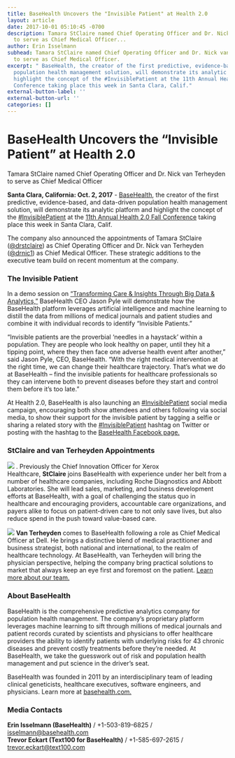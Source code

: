 ```yaml
---
title: BaseHealth Uncovers the "Invisible Patient" at Health 2.0
layout: article
date: 2017-10-01 05:10:45 -0700
description: Tamara StClaire named Chief Operating Officer and Dr. Nick van Terheyden
  to serve as Chief Medical Officer...
author: Erin Isselmann
subhead: Tamara StClaire named Chief Operating Officer and Dr. Nick van Terheyden
  to serve as Chief Medical Officer.
excerpt: " BaseHealth, the creator of the first predictive, evidence-based, and data-driven
  population health management solution, will demonstrate its analytic platform and
  highlight the concept of the #InvisiblePatient at the 11th Annual Health 2.0 Fall
  Conference taking place this week in Santa Clara, Calif."
external-button-label: ''
external-button-url: ''
categories: []
---
```

# **BaseHealth Uncovers the “Invisible Patient” at Health 2.0**

Tamara StClaire named Chief Operating Officer and Dr. Nick van Terheyden to serve as Chief Medical Officer

**Santa Clara, California: Oct. 2, 2017** - [BaseHealth](http://www.basehealth.com/), the creator of the first predictive, evidence-based, and data-driven population health management solution, will demonstrate its analytic platform and highlight the concept of the [#InvisiblePatient](https://twitter.com/hashtag/InvisiblePatient?src=hash) at the [11th Annual Health 2.0 Fall Conference](http://health2con.com/) taking place this week in Santa Clara, Calif.

The company also announced the appointments of Tamara StClaire ([@drstclaire](https://twitter.com/drstclaire)) as Chief Operating Officer and Dr. Nick van Terheyden ([@drnic1](https://twitter.com/drnic1)) as Chief Medical Officer. These strategic additions to the executive team build on recent momentum at the company.

### The Invisible Patient

In a demo session on [“Transforming Care & Insights Through Big Data & Analytics,”](https://fall2017.health2con.com/agenda/session/177628) BaseHealth CEO Jason Pyle will demonstrate how the BaseHealth platform leverages artificial intelligence and machine learning to distill the data from millions of medical journals and patient studies and combine it with individual records to identify “Invisible Patients.”

“Invisible patients are the proverbial ‘needles in a haystack’ within a population. They are people who look healthy on paper, until they hit a tipping point, where they then face one adverse health event after another,” said Jason Pyle, CEO, BaseHealth. “With the right medical intervention at the right time, we can change their healthcare trajectory. That’s what we do at BaseHealth – find the invisible patients for healthcare professionals so they can intervene both to prevent diseases before they start and control them before it’s too late.”

At Health 2.0, BaseHealth is also launching an [#InvisiblePatient](https://twitter.com/hashtag/InvisiblePatient?src=hash) social media campaign, encouraging both show attendees and others following via social media, to show their support for the invisible patient by tagging a selfie or sharing a related story with the [#InvisiblePatient](https://twitter.com/hashtag/InvisiblePatient?src=hash) hashtag on Twitter or posting with the hashtag to the [BaseHealth Facebook page.](https://www.facebook.com/BasehealthInc/)

### StClaire and van Terheyden Appointments

![](http://www.basehealth.com/images/posts/10-1-17-tamara.png) . Previously the Chief Innovation Officer for Xerox Healthcare, **StClaire** joins BaseHealth with experience under her belt from a number of healthcare companies, including Roche Diagnostics and Abbott Laboratories. She will lead sales, marketing, and business development efforts at BaseHealth, with a goal of challenging the status quo in healthcare and encouraging providers, accountable care organizations, and payers alike to focus on patient-driven care to not only save lives, but also reduce spend in the push toward value-based care.

![](http://www.basehealth.com/images/posts/10-1-17-van.png)  **Van Terheyden** comes to BaseHealth following a role as Chief Medical Officer at Dell. He brings a distinctive blend of medical practitioner and business strategist, both national and international, to the realm of healthcare technology. At BaseHealth, van Terheyden will bring the physician perspective, helping the company bring practical solutions to market that always keep an eye first and foremost on the patient. [Learn more about our team.](http://www.basehealth.com/about.html)

### About BaseHealth

BaseHealth is the comprehensive predictive analytics company for population health management. The company’s proprietary platform leverages machine learning to sift through millions of medical journals and patient records curated by scientists and physicians to offer healthcare providers the ability to identify patients with underlying risks for 43 chronic diseases and prevent costly treatments before they’re needed. At BaseHealth, we take the guesswork out of risk and population health management and put science in the driver’s seat.

BaseHealth was founded in 2011 by an interdisciplinary team of leading clinical geneticists, healthcare executives, software engineers, and physicians. Learn more at [basehealth.com.](http://www.basehealth.com/)

### Media Contacts

**Erin Isselmann (BaseHealth)** / +1-503-819-6825 / isselmann@basehealth.com   
**Trevor Eckart (Text100 for BaseHealth)** / +1-585-697-2615 / trevor.eckart@text100.com